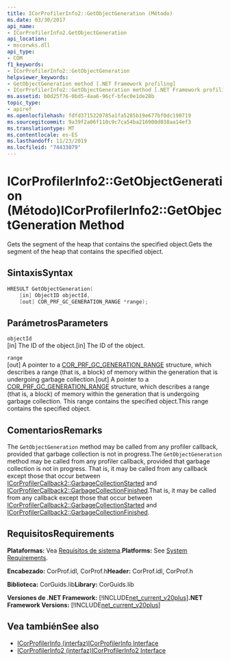 ```yaml
---
title: ICorProfilerInfo2::GetObjectGeneration (Método)
ms.date: 03/30/2017
api_name:
- ICorProfilerInfo2.GetObjectGeneration
api_location:
- mscorwks.dll
api_type:
- COM
f1_keywords:
- ICorProfilerInfo2::GetObjectGeneration
helpviewer_keywords:
- GetObjectGeneration method [.NET Framework profiling]
- ICorProfilerInfo2::GetObjectGeneration method [.NET Framework profiling]
ms.assetid: b0d25f76-0bd5-4aa6-96cf-bfec0e1de28b
topic_type:
- apiref
ms.openlocfilehash: fdfd3715220785a1fa5285b19e677bf0dc190719
ms.sourcegitcommit: 9a39f2a06f110c9c7ca54ba216900d038aa14ef3
ms.translationtype: MT
ms.contentlocale: es-ES
ms.lasthandoff: 11/23/2019
ms.locfileid: "74433079"
---
```

# <a name="icorprofilerinfo2getobjectgeneration-method"></a><span data-ttu-id="51aae-102">ICorProfilerInfo2::GetObjectGeneration (Método)</span><span class="sxs-lookup"><span data-stu-id="51aae-102">ICorProfilerInfo2::GetObjectGeneration Method</span></span>
<span data-ttu-id="51aae-103">Gets the segment of the heap that contains the specified object.</span><span class="sxs-lookup"><span data-stu-id="51aae-103">Gets the segment of the heap that contains the specified object.</span></span>  
  
## <a name="syntax"></a><span data-ttu-id="51aae-104">Sintaxis</span><span class="sxs-lookup"><span data-stu-id="51aae-104">Syntax</span></span>  
  
```cpp  
HRESULT GetObjectGeneration(  
    [in] ObjectID objectId,  
    [out] COR_PRF_GC_GENERATION_RANGE *range);  
```  
  
## <a name="parameters"></a><span data-ttu-id="51aae-105">Parámetros</span><span class="sxs-lookup"><span data-stu-id="51aae-105">Parameters</span></span>  
 `objectId`  
 <span data-ttu-id="51aae-106">[in] The ID of the object.</span><span class="sxs-lookup"><span data-stu-id="51aae-106">[in] The ID of the object.</span></span>  
  
 `range`  
 <span data-ttu-id="51aae-107">[out] A pointer to a [COR_PRF_GC_GENERATION_RANGE](../../../../docs/framework/unmanaged-api/profiling/cor-prf-gc-generation-range-structure.md) structure, which describes a range (that is, a block) of memory within the generation that is undergoing garbage collection.</span><span class="sxs-lookup"><span data-stu-id="51aae-107">[out] A pointer to a [COR_PRF_GC_GENERATION_RANGE](../../../../docs/framework/unmanaged-api/profiling/cor-prf-gc-generation-range-structure.md) structure, which describes a range (that is, a block) of memory within the generation that is undergoing garbage collection.</span></span> <span data-ttu-id="51aae-108">This range contains the specified object.</span><span class="sxs-lookup"><span data-stu-id="51aae-108">This range contains the specified object.</span></span>  
  
## <a name="remarks"></a><span data-ttu-id="51aae-109">Comentarios</span><span class="sxs-lookup"><span data-stu-id="51aae-109">Remarks</span></span>  
 <span data-ttu-id="51aae-110">The `GetObjectGeneration` method may be called from any profiler callback, provided that garbage collection is not in progress.</span><span class="sxs-lookup"><span data-stu-id="51aae-110">The `GetObjectGeneration` method may be called from any profiler callback, provided that garbage collection is not in progress.</span></span> <span data-ttu-id="51aae-111">That is, it may be called from any callback except those that occur between [ICorProfilerCallback2::GarbageCollectionStarted](../../../../docs/framework/unmanaged-api/profiling/icorprofilercallback2-garbagecollectionstarted-method.md) and [ICorProfilerCallback2::GarbageCollectionFinished](../../../../docs/framework/unmanaged-api/profiling/icorprofilercallback2-garbagecollectionfinished-method.md).</span><span class="sxs-lookup"><span data-stu-id="51aae-111">That is, it may be called from any callback except those that occur between [ICorProfilerCallback2::GarbageCollectionStarted](../../../../docs/framework/unmanaged-api/profiling/icorprofilercallback2-garbagecollectionstarted-method.md) and [ICorProfilerCallback2::GarbageCollectionFinished](../../../../docs/framework/unmanaged-api/profiling/icorprofilercallback2-garbagecollectionfinished-method.md).</span></span>  
  
## <a name="requirements"></a><span data-ttu-id="51aae-112">Requisitos</span><span class="sxs-lookup"><span data-stu-id="51aae-112">Requirements</span></span>  
 <span data-ttu-id="51aae-113">**Plataformas:** Vea [Requisitos de sistema](../../../../docs/framework/get-started/system-requirements.md).</span><span class="sxs-lookup"><span data-stu-id="51aae-113">**Platforms:** See [System Requirements](../../../../docs/framework/get-started/system-requirements.md).</span></span>  
  
 <span data-ttu-id="51aae-114">**Encabezado:** CorProf.idl, CorProf.h</span><span class="sxs-lookup"><span data-stu-id="51aae-114">**Header:** CorProf.idl, CorProf.h</span></span>  
  
 <span data-ttu-id="51aae-115">**Biblioteca:** CorGuids.lib</span><span class="sxs-lookup"><span data-stu-id="51aae-115">**Library:** CorGuids.lib</span></span>  
  
 <span data-ttu-id="51aae-116">**Versiones de .NET Framework:** [!INCLUDE[net_current_v20plus](../../../../includes/net-current-v20plus-md.md)]</span><span class="sxs-lookup"><span data-stu-id="51aae-116">**.NET Framework Versions:** [!INCLUDE[net_current_v20plus](../../../../includes/net-current-v20plus-md.md)]</span></span>  
  
## <a name="see-also"></a><span data-ttu-id="51aae-117">Vea también</span><span class="sxs-lookup"><span data-stu-id="51aae-117">See also</span></span>

- [<span data-ttu-id="51aae-118">ICorProfilerInfo (interfaz)</span><span class="sxs-lookup"><span data-stu-id="51aae-118">ICorProfilerInfo Interface</span></span>](../../../../docs/framework/unmanaged-api/profiling/icorprofilerinfo-interface.md)
- [<span data-ttu-id="51aae-119">ICorProfilerInfo2 (interfaz)</span><span class="sxs-lookup"><span data-stu-id="51aae-119">ICorProfilerInfo2 Interface</span></span>](../../../../docs/framework/unmanaged-api/profiling/icorprofilerinfo2-interface.md)
